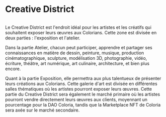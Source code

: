 # Creative District

<figure><img src="../.gitbook/assets/Jeem_a_land_of_endless_possibilities_and_creative_exploration.__32c96a88-597d-4e3a-ab40-fa9ab0bf7405.png" alt=""><figcaption></figcaption></figure>

Le Creative District est l'endroit idéal pour les artistes et les créatifs qui souhaitent exposer leurs œuvres aux Colorians. Cette zone est divisée en deux parties : l'exposition et l'atelier.

Dans la partie Atelier, chacun peut participer, apprendre et partager ses connaissances en matière de dessin, peinture, musique, production cinématographique, sculpture, modélisation 3D, photographie, vidéo, écriture, théâtre, art numérique, art culinaire, architecture, et bien plus encore.

Quant à la partie Exposition, elle permettra aux plus talentueux de présenter leurs créations aux Colorians. Cette galerie d'art est divisée en différentes salles thématiques où les artistes pourront exposer leurs œuvres. Cette partie du Creative District sera également le marché primaire où les artistes pourront vendre directement leurs œuvres aux clients, moyennant un pourcentage pour la DAO Coloria, tandis que la Marketplace NFT de Coloria sera axée sur le marché secondaire.
